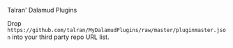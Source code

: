 Talran' Dalamud Plugins

Drop `https://github.com/talran/MyDalamudPlugins/raw/master/pluginmaster.json` into your third party repo URL list.
